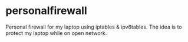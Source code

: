personalfirewall
================

Personal firewall for my laptop using iptables &amp; ipv6tables. The idea is to protect my laptop while on open network.
